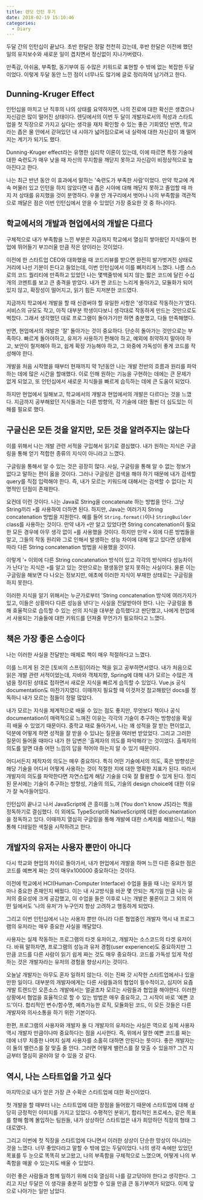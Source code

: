 ```yaml
---
title: 렌딧 인턴 후기
date: 2018-02-19 15:10:46
categories:
  - Diary
---
```

두달 간의 인턴십이 끝났다. 초반 한달은 정말 천천히 갔는데, 후반 한달은 이전에 했던 일의 유지보수와 새로운 일이 겹치면서 정신없이 지나가버렸다.
<br />

만족감, 아쉬움, 부족함, 동기부여 등 수많은 키워드로 표현할 수 밖에 없는 복잡한 두달이었다. 이렇게 두달 동안 느낀 점이 너무나도 많기에 글로 정리하여 남기려고 한다.
<br />

## Dunning-Kruger Effect
인턴십을 마치고 난 직후의 나의 상태를 요약하자면, 나의 진로에 대한 확신은 생겼으나 자신감은 많이 떨어진 상태이다. 렌딧에서의 이번 두 달이 개발자로서의 적성과 스타트업을 첫 직장으로 가지고 싶다는 생각을 재차 확인할 수 있는 좋은 기회였던 반면, 학교라는 좁은 물 안에서 갇혀있던 내 시야가 넓어짐으로써 내 실력에 대한 자신감이 꽤 떨어지는 계기가 되기도 했다.
<br />

Dunning-Kruger effect라는 유명한 심리학 이론이 있는데, 이에 따르면 특정 기술에 대한 숙련도가 매우 낮을 때 자신의 무지함을 깨닫지 못하고 자신감이 비정상적으로 높아진다고 한다.
<br />

나는 최근 반년 동안 이 효과에서 말하는 '숙련도가 부족한 사람'이었다. 만약 학교에 계속 머물러 있고 인턴을 하지 않았다면 내 좁은 시야에 대해 깨닫지 못하고 졸업할 때 까지 저 상태를 유지했을 것이 분명하다. 우물 안 개구리에서 벗어나 나의 부족함을 객관적으로 깨달은 점은 이번 인턴십에서 얻을 수 있었던 가장 중요한 것 중 하나이다.
<br />

## 학교에서의 개발과 현업에서의 개발은 다르다
구체적으로 내가 부족함을 느낀 부분은 지금까지 학교에서 열심히 쌓아왔던 지식들이 현업에 뛰어들기 부끄러울 만큼 작은 양이라는 것이었다.
<br />

이전에 한 스타트업 CEO와 대화했을 때 코드리뷰를 받으면 완전히 발가벗겨진 상태로 거리에 나선 기분이 든다고 들었는데, 이번 인턴십에서 이를 뼈저리게 느꼈다. 나름 스스로의 코드 퀄리티에 만족하고 있었던 나는 몇백줄밖에 되지 않는 짧은 코드에 달린 수십개의 코멘트를 보고 큰 충격을 받았다. 내가 짠 코드는 느리게 돌아가고, 모듈화가 되어있지 않고, 확장성이 떨어지고, 읽기 힘든 지저분한 코드였다.
<br />

지금까지 학교에서 개발을 할 때 신경써야 할 유일한 사항은 '생각대로 작동하는가'였다. 서비스의 규모도 작고, 아직 대부분 학생이다보니 생각대로 작동하게 만드는 것만으로도 벅찼다. 그래서 생각했던 대로 프로그램이 돌아가기만 하면 충분했고, 다들 만족해했다.
<br />

반면, 현업에서의 개발은 '잘' 돌아가는 것이 중요하다. 단순히 돌아가는 것만으로는 부족하다. 빠르게 돌아야하고, 유저가 사용하기 편해야 하고, 예외에 취약하지 말아야 하고, 보안이 철저해야 하고, 쉽게 확장 가능해야 하고, 그 와중에 가독성이 좋게 코드를 작성해야 한다.
<br />

개발을 처음 시작했을 때부터 현재까지 약 1년동안 나는 개발 전반의 흐름과 원리를 파악하는 데에 많은 시간을 할애했다. 이로 인해 원하는 기능을 구현하는 데에는 큰 문제가 없게 되었고, 또 인턴십에서 새로운 지식들을 빠르게 습득하는 데에 큰 도움이 되었다.
<br />

하지만 현업에서 일해보고, 학교에서의 개발과 현업에서의 개발은 다르다는 것을 느꼈다. 지금까지 공부해왔던 지식들과는 다른 방향의, 각 기술에 대한 훨씬 더 심도있는 이해를 필요로 했다.
<br />

## 구글신은 모든 것을 알지만, 모든 것을 알려주지는 않는다
이를 위해서 나는 개발 관련 서적을 구입해서 읽기로 결심했다. 내가 원하는 지식은 구글링을 통해 얻기 적합한 종류의 지식이 아니라고 느꼈다.
<br />

구글링을 통해서 알 수 있는 것은 굉장히 많다. 사실, 구글링을 통해 알 수 없는 정보가 없다고 말하는 편이 옳을 것이다. 그러나 구글링은 검색을 해야 하기 때문에 내가 검색할 query를 직접 입력해야 한다. 즉, 내가 모르는 키워드에 대해서는 검색할 수 없다는 치명적인 단점이 존재한다.
<br />

요컨데 이런 것이다. 나는 Java로 String을 concatenate 하는 방법을 안다. 그냥 String끼리 `+`를 사용하여 더하면 된다. 하지만, Java는 여러가지 String concatenation 방법을 지원한다. 예를 들어 `String.format()`이나 `StringBuilder` class를 사용하는 것이다. 만약 내가 `+`만 알고 있었다면 String concatenation이 필요한 모든 경우에 아무 생각 없이 `+`를 사용했을 것이다. 하지만 만약 `+` 외에 다른 방법들을 알고, 그들의 작동 원리와 그로 인해서 발생하는 성능 차이에 대해 알고 있다면 상황에 따라 다른 String concatenation 방법을 사용했을 것이다.
<br />

이렇게 '`+` 이외에 다른 String concatenation 방식이 있고 각각의 방식마다 성능차이가 난다'는 지식은 `+`를 알고 있는 것만으로는 평생동안 알지 못하는 사실이다. 물론 이는 구글링을 해보면 다 나오는 정보지만, 애초에 이러한 지식이 부재한 상태로는 구글링을 하지 못한다.
<br />

이러한 지식을 알기 위해서는 누군가로부터 'String concatenation 방식에 여러가지가 있고, 이들은 상황마다 다른 성능을 낸다'는 사실을 전달받아야 한다. 나는 구글링을 통해 효율적으로 습득할 수 있는 선의 지식을 대부분 습득했다고 판단했고, 나에게 현업에서 사용되는 기술들에 대한 키워드를 던져줄 무언가가 필요하다고 느꼈다.
<br />

## 책은 가장 좋은 스승이다
나는 이러한 사실을 전달받는 매체로 책이 매우 적절하다고 느꼈다.
<br />

이를 느끼게 된 것은 [토비의 스프링]이라는 책을 읽고 공부하면서였다. 내가 처음으로 읽은 개발 관련 서적이었는데, 자바와 객체지향, Spring에 대해 내가 모르는 수많은 개념을 정리된 상태로 접하면서 새로운 지식을 빠르게 습득할 수 있었다. Vue.js 공식 documentation도 마찬가지였다. 이때까지 필요할 때 이것저것 참고해왔던 docs를 정독하니 내가 모르는 점들이 정말 많았다.
<br />

내가 모르는 지식을 체계적으로 배울 수 있는 점도 좋지만, 무엇보다 책이나 공식 documentation이 매력적으로 느껴진 이유는 각각의 기술이 추구하는 방향성을 확실히 배울 수 있었기 때문이다. 중학교 때로 돌아가서, 나는 꽤 성적을 잘 받는 편이었고, 덕분에 어떻게 하면 성적을 잘 받을 수 있냐는 질문을 여러번 받았었다. 그리고 그러한 질문이 들어올 때마다 내가 한 답변은 '출제자의 의도를 파악해라'는 것이었다. 출제자의 의도를 알면 대충 어떤 느낌의 답을 적어야 하는지 알 수 있기 때문이다.
<br />

어디서든지 제작자의 의도는 매우 중요하다. 특히 어떤 기술에서의 의도, 혹은 방향성은 해당 기술을 어디서 어떻게 사용하는 것이 적절한 지에 대한 명확한 지표가 된다. 따라서 개발자의 의도를 파악한다면 자연스럽게 해당 기술을 더욱 잘 활용할 수 있게 된다. 정리된 문서에는 기술이 추구하는 방향성, 기술의 의도, 기술의 design choice에 대한 이유가 잘 녹아들어있다.
<br />

인턴십이 끝나고 나서 JavaScript에 큰 흥미를 느껴 [You don't know JS]라는 책을 정독하기로 결심했다. 이 외에도 TypeScript와 NativeScript에 대한 documentation을 정독하고 있다. 이때까지 열심히 구글링을 통해 개발에 대한 스케치를 해왔으니, 책을 통해 디테일한 색칠을 시작하려고 한다.
<br />

## 개발자의 유저는 사용자 뿐만이 아니다
다시 학교와 현업의 차이로 돌아가서, 내가 현업에서 개발을 하며 느낀 다른 중요한 점은 코드를 예쁘게 짜는 것이 매우x100000 중요하다는 것이다.
<br />

이전에 학교에서 HCI(Human-Computer Interface) 수업을 들을 때 나는 유저가 얼마나 중요한 존재인지 배웠다. 이는 내 사고방식을 바꾼 몇 안되는 계기일 만큼 나는 유저의 중요성에 크게 공감했고, 이 수업을 들은 이후로 나는 개발은 물론이고 그 외의 어떤 일에서도 '나의 유저'가 누구인지 항상 고려하고 행동하게 되었다.
<br />

그리고 이번 인턴십에서 나는 사용자 뿐만 아니라 다른 협업중인 개발자 역시 내 프로그램의 유저라는 매우 중요한 사실을 깨달았다.
<br />

사용자는 실제 작동하는 프로그램의 타겟 유저이고, 개발자는 소스코드의 타겟 유저이다. 바꿔 말하자면, 프로그램의 성능과 유저 경험(user experience)도 중요하지만 그 만큼 코드를 다른 사람이 읽기 쉽게 짜는 것도 매우 중요하다. 코드를 가독성 있게 작성하는 것은 개발자라는 유저의 경험을 향상시키는 것이다.
<br />

오늘날 개발자는 아무도 혼자 일하지 않는다. 이는 진짜 갓 시작한 스타트업에서나 있을만한 일이다. 대부분의 개발자에게는 다른 사람들과의 협업이 필수적이고, 심지어 요즘 개발 트렌드인 오픈소스 개발에서는 얼굴조차 모르는 사람들과 협업을 해야한다. 이러한 상황에서 협업을 효율적으로 할 수 있는 방법은 매우 중요하고, 그 시작이 바로 '예쁜 코드'이다. 합리적인 변수/함수명, 예측가능한 로직, 모듈화된 코드, 이 모든 것들은 다른 개발자와 의사소통을 하기 위한 기본이다.
<br />

한편, 프로그램의 사용자와 개발자 둘 다 개발자의 유저라는 사실은 역으로 실제 사용자 역시 개발자 만큼이나마 중요하다는 점을 시사한다. 즉, 위에서 말한 예쁜 코드를 짜는 데에 너무 치중한 나머지 실제 사용자를 소홀히 대하면 안된다는 뜻이다. 좋은 개발자는 이 둘의 밸런스를 잘 맞출 줄 안다. 그러면 어떻게 밸런스를 잘 맞출 수 있을까? 그건 지금부터 열심히 굴러야 알 수 있을 것 같다.
<br />

## 역시, 나는 스타트업을 가고 싶다
마지막으로 내가 얻은 가장 큰 수확은 스타트업에 대한 확신이었다.
<br />

첫 개발을 할 때부터 나는 스타트업에 대한 장점을 들어왔기 때문에 스타트업에 대해 상당히 긍정적인 이미지를 가지고 있었다. 수평적인 분위기, 합리적인 프로세스, 같은 목표를 향해 함께 몰입하는 팀원들, 내가 상상하던 스타트업은 내가 희망하던 직장의 형태 그대로였다.
<br />

그리고 이번에 첫 직장을 스타트업에 다니면서 이러한 상상이 단순한 망상이 아니라는 것을 느꼈다. 너무 좋았다라고 말할 수 밖에 없는 두달이었다. 나의 생각 속에만 있었던 목표를 두 눈으로 똑똑히 보고왔고, 나의 부족함을 구체적으로 느꼈으며, 어떻게 나의 부족함을 매꿀 수 있는지도 배울 수 있었다.
<br />

이런 좋은 사람들과 함께 일하기 위해 더욱 열심히 나를 갈고닦아야 한다고 생각한다. 그리고 지난 두달은 이 생각을 충분히 실천할 수 있을 만큼 큰 동기부여가 되었다. 이제 앞으로 나아가는 일만 남았다.
<br />
